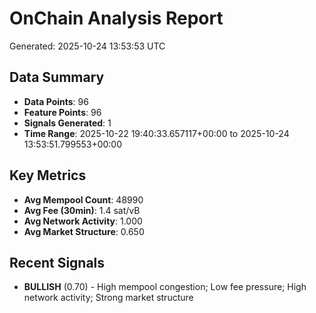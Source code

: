 # OnChain Analysis Report
Generated: 2025-10-24 13:53:53 UTC

## Data Summary
- **Data Points**: 96
- **Feature Points**: 96
- **Signals Generated**: 1
- **Time Range**: 2025-10-22 19:40:33.657117+00:00 to 2025-10-24 13:53:51.799553+00:00

## Key Metrics
- **Avg Mempool Count**: 48990
- **Avg Fee (30min)**: 1.4 sat/vB
- **Avg Network Activity**: 1.000
- **Avg Market Structure**: 0.650

## Recent Signals
- **BULLISH** (0.70) - High mempool congestion; Low fee pressure; High network activity; Strong market structure
